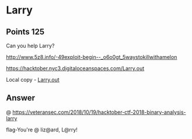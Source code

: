 # Larry

## Points 125

Can you help Larry?

http://www.5z8.info/-49exploit-begin--_o6o0gt_5waystokillwithamelon

https://hacktober.nyc3.digitaloceanspaces.com/Larry.out

Local copy - [Larry.out](bin/Larry.out)

## Answer

@ https://veteransec.com/2018/10/19/hacktober-ctf-2018-binary-analysis-larry

flag-You're @ liz@ard, L@rry!
